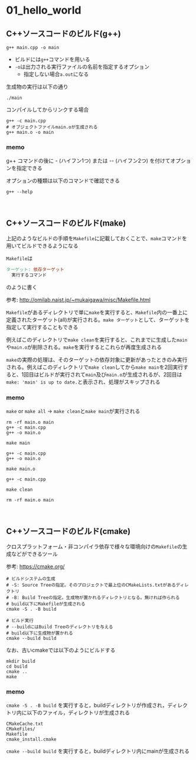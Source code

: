 # 01_hello_world

## C++ソースコードのビルド(g++)
```
g++ main.cpp -o main
```
- ビルドには`g++`コマンドを用いる
- `-o`は出力される実行ファイルの名前を指定するオプション
  - 指定しない場合`a.out`になる

生成物の実行は以下の通り
```
./main
```

コンパイルしてからリンクする場合
```
g++ -c main.cpp
# オブジェクトファイルmain.oが生成される
g++ main.o -o main
```

### memo

g++ コマンドの後に - (ハイフン1つ) または -- (ハイフン2つ) を付けてオプションを指定できる

オプションの種類は以下のコマンドで確認できる
```
g++ --help
```

<br>

## C++ソースコードのビルド(make)
上記のようなビルドの手順を`Makefile`に記載しておくことで、`make`コマンドを用いてビルドできるようになる

`Makefile`は
```Makefile
ターゲット: 依存ターゲット
  実行するコマンド
```
のように書く

参考: http://omilab.naist.jp/~mukaigawa/misc/Makefile.html

`Makefile`があるディレクトリで単に`make`を実行すると、`Makefile`内の一番上に定義されたターゲット(all)が実行される。`make ターゲット`として、ターゲットを指定して実行することもできる

例えばこのディレクトリで`make clean`を実行すると、これまでに生成した`main`や`main.o`が削除される。`make`を実行するとこれらが再度生成される

`make`の実際の処理は、そのターゲットの依存対象に更新があったときのみ実行される。例えばこのディレクトリで`make clean`してから`make main`を2回実行すると、1回目はビルドが実行されて`main`及び`main.o`が生成されるが、2回目は`make: 'main' is up to date.`と表示され、処理がスキップされる

### memo

`make` or `make all` → `make clean`と`make main`が実行される
```
rm -rf main.o main
g++ -c main.cpp
g++ -o main.o
```

`make main`
```
g++ -c main.cpp
g++ -o main.o
```

`make main.o`
```
g++ -c main.cpp
```

`make clean`
```
rm -rf main.o main
```

<br>

## C++ソースコードのビルド(cmake)
クロスプラットフォーム・非コンパイラ依存で様々な環境向けの`Makefile`の生成などができるツール

参考: https://cmake.org/

```
# ビルドシステムの生成
# -S: Source Treeの指定。そのプロジェクトで最上位のCMakeLists.txtがあるディレクトリ
# -B: Build Treeの指定。生成物が置かれるディレクトリとなる。無ければ作られる
# build以下にMakefileが生成される
cmake -S . -B build

# ビルド実行
# --buildにはBuild Treeのディレクトリを与える
# build以下に生成物が置かれる
cmake --build build
```
なお、古いcmakeでは以下のようにビルドする
```
mkdir build
cd build
cmake ..
make
```

### memo

`cmake -S . -B build` を実行すると，buildディレクトリが作成され，ディレクトリ内に以下のファイル，ディレクトリが生成される
```
CMakeCache.txt
CMakeFiles/
Makefile
cmake_install.cmake
```

`cmake --build build` を実行すると，buildディレクトリ内にmainが生成される
